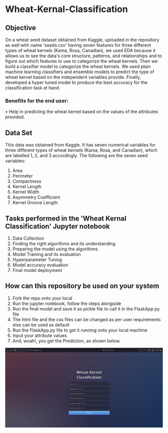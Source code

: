 # Wheat-Kernal-Classification

## Objective
On a wheat seed dataset obtained from Kaggle, uploaded in the repository as well with name 'seeds.csv' having seven features for three different types of wheat kernels (Kama, Rosa, Canadian), we used EDA because it allows us to see the data's core structure, patterns, and relationships and to figure out which features to use to categorize the wheat kernels.
Then we build a classifier model to categorize the wheat kernels. We used plain machine learning classifiers and ensemble models to predict the type of wheat kernel based on the independent variables provide. Finally, developed a hyper tuned model to produce the best accuracy for the classification task at hand.

### Benefits for the end user:
•	Help in predicting the wheat kernel based on the values of the attributes provided.

## Data Set
This data was obtained from Kaggle.
It has seven numerical variables for three different types of wheat kernels (Kama, Rosa, and Canadian), which are labelled 1, 2, and 3 accordingly.
The following are the seven seed variables:
1.	Area
2.	Perimeter
3.	Compactness
4.	Kernel Length
5.	Kernel Width
6.	Asymmetry Coefficient
7.	Kernel Groove Length

## Tasks performed in the 'Wheat Kernal Classification' Jupyter notebook
1.	Data Collection
2.	Finding the right algorithms and its understanding
3.	Preparing the model using the algorithms
4.	Model Training and its evaluation
5.	Hyperparameter Tuning
6.	Model accuracy evaluation
7.	Final model deployment


## How can this repository be used on your system
1.	Fork the repo onto your local
2.	Run the jupyter notebook, follow the steps alongside
3.	Run the final model and save it as pickle file to call it in the FlaskApp.py file
4.	The html file and the css files can be changed as per user requirements else can be used as default
5.	Run the FlaskApp.py file to get it running onto your local machine
6.	Input your attribute values
7.	And, woah!, you get the Prediction, as shown below.


![alt text](https://github.com/vaibhavjain12358/Wheat-Kernal-Classification/blob/main/Predictions/Landingpage.png?raw=true)
